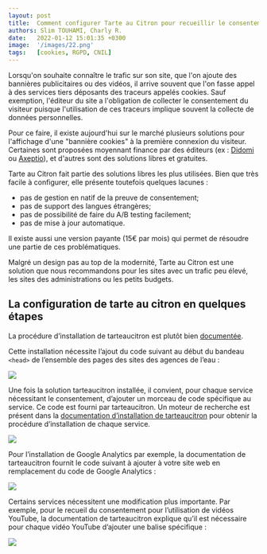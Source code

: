 ```yaml
---
layout: post
title:  Comment configurer Tarte au Citron pour recueillir le consentement ?
authors: Slim TOUHAMI, Charly R.
date:   2022-01-12 15:01:35 +0300
image:  '/images/22.png'
tags:   [cookies, RGPD, CNIL]
---
```


Lorsqu'on souhaite connaître le trafic sur son site, que l'on ajoute des bannières publicitaires ou des vidéos, il arrive souvent que l'on fasse appel à des services tiers déposants des traceurs appelés cookies. Sauf exemption, l'éditeur du site a l'obligation de collecter le consentement du visiteur puisque l'utilisation de ces traceurs implique souvent la collecte de données personnelles.

Pour ce faire, il existe aujourd'hui sur le marché plusieurs solutions pour l'affichage d'une "bannière cookies" à la première connexion du visiteur. Certaines sont proposées moyennant finance par des éditeurs (ex : [Didomi](https://support.didomi.io/fr/analytics) ou [Axeptio](https://www.axeptio.eu/post/les-cookies-google-analytics-sont-ils-soumis-au-consentement)), et d'autres sont des solutions libres et gratuites. 

Tarte au Citron fait partie des solutions libres les plus utilisées. Bien que très facile à configurer, elle présente toutefois quelques lacunes :
- pas de gestion en natif de la preuve de consentement;
- pas de support des langues étrangères;
- pas de possibilité de faire du A/B testing facilement;
- pas de mise à jour automatique.

Il existe aussi une version payante (15€ par mois) qui permet de  résoudre une partie de ces problématiques.

Malgré un design pas au top de la modernité, Tarte au Citron est une solution que nous recommandons pour les sites avec un trafic peu élevé, les sites des administrations ou les petits budgets.

## La configuration de tarte au citron en quelques étapes

La procédure d’installation de tarteaucitron est plutôt bien [documentée](https://tarteaucitron.io/fr/install/).

Cette installation nécessite l’ajout du code suivant au début du bandeau `<head>` de l’ensemble des pages des sites des agences de l’eau :

![](https://astraporta.com/assets/images/1.PNG)

Une fois la solution tarteaucitron installée, il convient, pour chaque service nécessitant le consentement, d’ajouter un morceau de code spécifique au service. Ce code est fourni par tarteaucitron. Un moteur de recherche est présent dans la [documentation d’installation de tarteaucitron](https://tarteaucitron.io/fr/install/) pour obtenir la procédure d’installation de chaque service.

![](https://astraporta.com/assets/images/2.PNG)

Pour l’installation de Google Analytics par exemple, la documentation de tarteaucitron fournit le code suivant à ajouter à votre site web en remplacement du code de Google Analytics :

![](https://astraporta.com/assets/images/3.PNG)

Certains services nécessitent une modification plus importante. Par exemple, pour le recueil du consentement pour l’utilisation de vidéos YouTube, la documentation de tarteaucitron explique qu’il est nécessaire pour chaque vidéo YouTube d’ajouter une balise spécifique :

![](https://astraporta.com/assets/images/4.PNG)